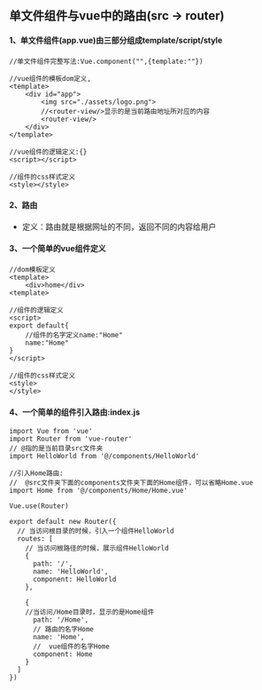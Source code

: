 ## 单文件组件与vue中的路由(src -> router)

#### 1、单文件组件(app.vue)由三部分组成template/script/style

```
//单文件组件完整写法:Vue.component("",{template:""})

//vue组件的模板dom定义,
<template>
	<div id="app">
        <img src="./assets/logo.png">
        //<router-view/>显示的是当前路由地址所对应的内容
        <router-view/>
  	</div>
</template>

//vue组件的逻辑定义:{}
<script></script>

//组件的css样式定义
<style></style>
```



#### 2、路由

* 定义：路由就是根据网址的不同，返回不同的内容给用户



#### 3、一个简单的vue组件定义

```
//dom模板定义
<template>
    <div>home</div>
<template>

//组件的逻辑定义
<script>
export default{
	//组件的名字定义name:"Home"
    name:"Home"
}
</script>

//组件的css样式定义
<style>
</style>
```

#### 4、一个简单的组件引入路由:index.js

```
import Vue from 'vue'
import Router from 'vue-router'
// @指的是当前目录src文件夹
import HelloWorld from '@/components/HelloWorld'

//引入Home路由:
//	@src文件夹下面的components文件夹下面的Home组件，可以省略Home.vue
import Home from '@/components/Home/Home.vue'

Vue.use(Router)

export default new Router({
  // 当访问根目录的时候，引入一个组件HelloWorld
  routes: [
    // 当访问根路径的时候，展示组件HelloWorld
    {
      path: '/',
      name: 'HelloWorld',
      component: HelloWorld
    },
    
    {
    //当访问/Home目录时，显示的是Home组件
      path: '/Home',
      // 路由的名字Home
      name: 'Home',
      //  vue组件的名字Home
      component: Home
    }
  ]
})
```

